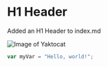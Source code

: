 # H1 Header








Added an H1 Header to index.md


![Image of Yaktocat](https://octodex.github.com/images/yaktocat.png)


``` javascript
var myVar = "Hello, world!";
```
